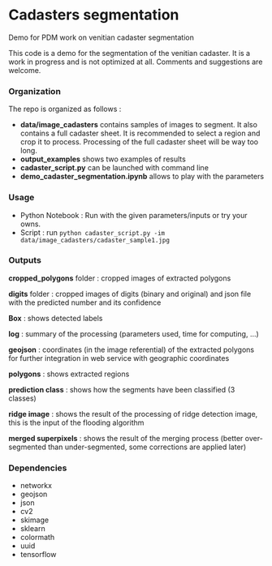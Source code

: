 # Cadasters segmentation
Demo for PDM work on venitian cadaster segmentation

This code is a demo for the segmentation of the venitian cadaster. It is a work in progress and is not optimized at all. Comments and suggestions are welcome.

### Organization
The repo is organized as follows :
* __data/image_cadasters__ contains samples of images to segment. It also contains a full cadaster sheet. It is recommended to select a region and crop it to process. Processing of the full cadaster sheet will be way too long.
* __output_examples__ shows two examples of results
* __cadaster_script.py__ can be launched with command line
* __demo_cadaster_segmentation.ipynb__ allows to play with the parameters

### Usage
* Python Notebook : Run with the given parameters/inputs or try your owns.
* Script : run `python cadaster_script.py -im data/image_cadasters/cadaster_sample1.jpg`

### Outputs
__cropped_polygons__ folder : cropped images of extracted polygons

__digits__ folder : cropped images of digits (binary and original) and json file with the predicted number and its confidence

__Box__ : shows detected labels

__log__ : summary of the processing (parameters used, time for computing, ...)

__geojson__ : coordinates (in the image referential) of the extracted polygons for further integration in web service with geographic coordinates

__polygons__ : shows extracted regions

__prediction class__ : shows how the segments have been classified (3 classes)

__ridge image__ : shows the result of the processing of ridge detection image, this is the input of the flooding algorithm

__merged superpixels__ : shows the result of the merging process (better over-segmented than under-segmented, some corrections are applied later)



### Dependencies
* networkx 
* geojson
* json
* cv2
* skimage
* sklearn
* colormath
* uuid
* tensorflow

